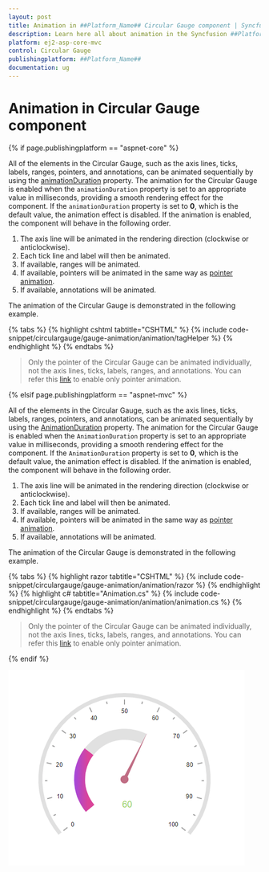 ```yaml
---
layout: post
title: Animation in ##Platform_Name## Circular Gauge component | Syncfusion
description: Learn here all about animation in the Syncfusion ##Platform_Name## Circular Gauge component of Syncfusion Essential JS 2 and more.
platform: ej2-asp-core-mvc
control: Circular Gauge
publishingplatform: ##Platform_Name##
documentation: ug
---
```


# Animation in Circular Gauge component

{% if page.publishingplatform == "aspnet-core" %}

All of the elements in the Circular Gauge, such as the axis lines, ticks, labels, ranges, pointers, and annotations, can be animated sequentially by using the [animationDuration](https://help.syncfusion.com/cr/aspnetmvc-js2/Syncfusion.EJ2.CircularGauge.CircularGauge.html#Syncfusion_EJ2_CircularGauge_CircularGauge_AnimationDuration) property. The animation for the Circular Gauge is enabled when the `animationDuration` property is set to an appropriate value in milliseconds, providing a smooth rendering effect for the component. If the `animationDuration` property is set to **0**, which is the default value, the animation effect is disabled. If the animation is enabled, the component will behave in the following order.

1. The axis line will be animated in the rendering direction (clockwise or anticlockwise).
2. Each tick line and label will then be animated.
3. If available, ranges will be animated.
4. If available, pointers will be animated in the same way as [pointer animation](https://ej2.syncfusion.com/aspnetcore/documentation/circular-gauge/gauge-pointers#animation).
5. If available, annotations will be animated.

The animation of the Circular Gauge is demonstrated in the following example.

{% tabs %}
{% highlight cshtml tabtitle="CSHTML" %}
{% include code-snippet/circulargauge/gauge-animation/animation/tagHelper %}
{% endhighlight %}
{% endtabs %}

> Only the pointer of the Circular Gauge can be animated individually, not the axis lines, ticks, labels, ranges, and annotations. You can refer this [link](https://ej2.syncfusion.com/aspnetcore/documentation/circular-gauge/gauge-pointers#animation) to enable only pointer animation.

{% elsif page.publishingplatform == "aspnet-mvc" %}

All of the elements in the Circular Gauge, such as the axis lines, ticks, labels, ranges, pointers, and annotations, can be animated sequentially by using the [AnimationDuration](https://help.syncfusion.com/cr/aspnetcore-js2/Syncfusion.EJ2.CircularGauge.CircularGauge.html#Syncfusion_EJ2_CircularGauge_CircularGauge_AnimationDuration) property. The animation for the Circular Gauge is enabled when the `AnimationDuration` property is set to an appropriate value in milliseconds, providing a smooth rendering effect for the component. If the `AnimationDuration` property is set to **0**, which is the default value, the animation effect is disabled. If the animation is enabled, the component will behave in the following order.

1. The axis line will be animated in the rendering direction (clockwise or anticlockwise).
2. Each tick line and label will then be animated.
3. If available, ranges will be animated.
4. If available, pointers will be animated in the same way as [pointer animation](https://ej2.syncfusion.com/aspnetmvc/documentation/circular-gauge/gauge-pointers#animation).
5. If available, annotations will be animated.

The animation of the Circular Gauge is demonstrated in the following example.

{% tabs %}
{% highlight razor tabtitle="CSHTML" %}
{% include code-snippet/circulargauge/gauge-animation/animation/razor %}
{% endhighlight %}
{% highlight c# tabtitle="Animation.cs" %}
{% include code-snippet/circulargauge/gauge-animation/animation/animation.cs %}
{% endhighlight %}
{% endtabs %}

> Only the pointer of the Circular Gauge can be animated individually, not the axis lines, ticks, labels, ranges, and annotations. You can refer this [link](https://ej2.syncfusion.com/aspnetmvc/documentation/circular-gauge/gauge-pointers#animation) to enable only pointer animation.

{% endif %}

![Circular Gauge with Animation](../circular-gauge/images/animation.gif)